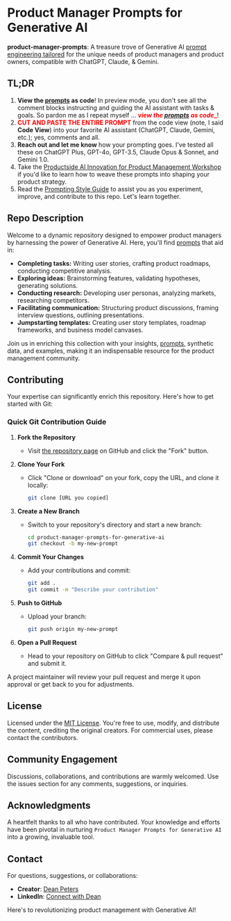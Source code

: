 # Product Manager Prompts for Generative AI

**product-manager-prompts**: A treasure trove of Generative AI [prompt engineering tailored](https://github.com/deanpeters/product-manager-prompts/tree/main/prompts) for the unique needs of product managers and product owners, compatible with ChatGPT, Claude, & Gemini.

## TL;DR

1. **View the [prompts](https://github.com/deanpeters/product-manager-prompts/tree/main/prompts) as code**! In preview mode, you don't see all the comment blocks instructing and guiding the AI assistant with tasks & goals. So pardon me as I repeat myself ... <span style="color:red">**_view the [prompts](https://github.com/deanpeters/product-manager-prompts/tree/main/prompts) as code__**</span>!
2. <span style="color:red">**CUT AND PASTE THE ENTIRE PROMPT**</span> from the code view (note, I said **Code View**) into your favorite AI assistant (ChatGPT, Claude, Gemini, etc.); yes, comments and all.
3. **Reach out and let me know** how your prompting goes. I've tested all these on ChatGPT Plus, GPT-4o, GPT-3.5, Claude Opus & Sonnet, and Gemini 1.0.
4. Take the [Productside AI Innovation for Product Management Workshop](https://www.productside.com/courses/ai-innovation-for-product-managers/) if you'd like to learn how to weave these prompts into shaping your product strategy.
5. Read the [Prompting Style Guide](https://github.com/deanpeters/product-manager-prompts/blob/main/prompting-style-guide.md) to assist you as you experiment, improve, and contribute to this repo. Let's learn together.

## Repo Description

Welcome to a dynamic repository designed to empower product managers by harnessing the power of Generative AI. Here, you'll find [prompts](https://github.com/deanpeters/product-manager-prompts/tree/main/prompts) that aid in:

- **Completing tasks:** Writing user stories, crafting product roadmaps, conducting competitive analysis.
- **Exploring ideas:** Brainstorming features, validating hypotheses, generating solutions.
- **Conducting research:** Developing user personas, analyzing markets, researching competitors.
- **Facilitating communication:** Structuring product discussions, framing interview questions, outlining presentations.
- **Jumpstarting templates:** Creating user story templates, roadmap frameworks, and business model canvases.

Join us in enriching this collection with your insights, [prompts](https://github.com/deanpeters/product-manager-prompts/tree/main/prompts), synthetic data, and examples, making it an indispensable resource for the product management community.

## Contributing

Your expertise can significantly enrich this repository. Here's how to get started with Git:

### Quick Git Contribution Guide

1. **Fork the Repository**
   - Visit [the repository page](https://github.com/deanpeters/product-manager-prompts) on GitHub and click the "Fork" button.

2. **Clone Your Fork**
   - Click "Clone or download" on your fork, copy the URL, and clone it locally:
     ```bash
     git clone [URL you copied]
     ```

3. **Create a New Branch**
   - Switch to your repository's directory and start a new branch:
     ```bash
     cd product-manager-prompts-for-generative-ai
     git checkout -b my-new-prompt
     ```

4. **Commit Your Changes**
   - Add your contributions and commit:
     ```bash
     git add .
     git commit -m "Describe your contribution"
     ```

5. **Push to GitHub**
   - Upload your branch:
     ```bash
     git push origin my-new-prompt
     ```

6. **Open a Pull Request**
   - Head to your repository on GitHub to click "Compare & pull request" and submit it.

A project maintainer will review your pull request and merge it upon approval or get back to you for adjustments.

## License

Licensed under the [MIT License](https://choosealicense.com/licenses/mit/). You're free to use, modify, and distribute the content, crediting the original creators. For commercial uses, please contact the contributors.

## Community Engagement

Discussions, collaborations, and contributions are warmly welcomed. Use the issues section for any comments, suggestions, or inquiries.

## Acknowledgments

A heartfelt thanks to all who have contributed. Your knowledge and efforts have been pivotal in nurturing `Product Manager Prompts for Generative AI` into a growing, invaluable tool.

## Contact

For questions, suggestions, or collaborations:

- **Creator**: [Dean Peters](https://github.com/deanpeters)
- **LinkedIn**: [Connect with Dean](https://www.linkedin.com/in/deanpeters/)

Here's to revolutionizing product management with Generative AI!

